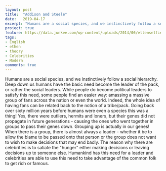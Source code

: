 ```yaml
---
layout: post
title:  "Addison and Steele"
date:   2019-04-17
excerpt: "Humans are a social species, and we instinctively follow a social hierarchy. Deep down us humans have the basic need become the leader of the pack, or rather the social leaders."
project: true
feature: https://data.junkee.com/wp-content/uploads/2014/06/ellenselfie.jpg
tags:
- English
- ethen
- theory
- Celebrities
- Modern
comments: true
---
```


Humans are a social species, and we instinctively follow a social hierarchy. Deep down us humans have the basic need become the leader of the pack, or rather the social leaders. While people do become political leaders to satisfy this need, some people find an easier way: amassing a massive group of fans across the nation or even the world. Indeed, the whole idea of having fans can be related back to the notion of a tribe/pack. Going back over sixty million years before humans were even a species this was a thing! Yes, there were outliers, hermits and loners, but their genes did not propagate in future generations - causing the ones who went together in groups to pass their genes down. Grouping up is actually in our genes! When there is a group, there is almost always a leader - whether it be to allow the blame to be passed onto that person or the group does not want to wish to make decisions that may end badly. The reason why there are celebrities is to satiate the "hunger" either making decisions or leaving decisions up to someone else. Humankind has this need for a leader and celebrities are able to use this need to take advantage of the common folk to get rich or famous.